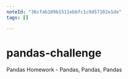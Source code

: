 ```yaml
---
noteId: "36cfab109b1511ebbfc1c9d57102e1de"
tags: []

---
```


# pandas-challenge
Pandas Homework - Pandas, Pandas, Pandas
